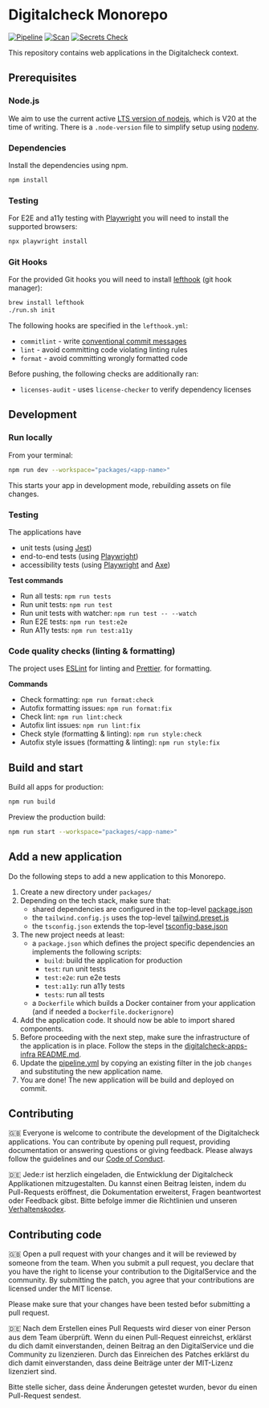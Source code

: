 # Digitalcheck Monorepo

[![Pipeline](https://github.com/digitalservicebund/remix-application-template/actions/workflows/pipeline.yml/badge.svg)](https://github.com/digitalservicebund/remix-application-template/actions/workflows/pipeline.yml)
[![Scan](https://github.com/digitalservicebund/remix-application-template/actions/workflows/scan.yml/badge.svg)](https://github.com/digitalservicebund/remix-application-template/actions/workflows/scan.yml)
[![Secrets Check](https://github.com/digitalservicebund/remix-application-template/actions/workflows/secrets-check.yml/badge.svg)](https://github.com/digitalservicebund/remix-application-template/actions/workflows/secrets-check.yml)

This repository contains web applications in the Digitalcheck context.

## Prerequisites

### Node.js

We aim to use the current active [LTS version of nodejs](https://nodejs.dev/en/about/releases/), which is V20 at the time of writing.
There is a `.node-version` file to simplify setup using [nodenv](https://github.com/nodenv/nodenv).

### Dependencies

Install the dependencies using npm.

```bash
npm install
```

### Testing

For E2E and a11y testing with [Playwright](https://playwright.dev/docs/intro) you will need to install the supported browsers:

```bash
npx playwright install
```

### Git Hooks

For the provided Git hooks you will need to install [lefthook](https://github.com/evilmartians/lefthook/blob/master/docs/full_guide.md)
(git hook manager):

```bash
brew install lefthook
./run.sh init
```

The following hooks are specified in the `lefthook.yml`:

- `commitlint` - write [conventional commit messages](https://chris.beams.io/posts/git-commit/)
- `lint` - avoid committing code violating linting rules
- `format` - avoid committing wrongly formatted code

Before pushing, the following checks are additionally ran:

- `licenses-audit` - uses `license-checker` to verify dependency licenses

## Development

### Run locally

From your terminal:

```sh
npm run dev --workspace="packages/<app-name>"
```

This starts your app in development mode, rebuilding assets on file changes.

### Testing

The applications have

- unit tests (using [Jest](https://jestjs.io/docs/getting-started))
- end-to-end tests (using [Playwright](https://playwright.dev/docs/intro))
- accessibility tests (using [Playwright](https://playwright.dev/docs/intro) and [Axe](https://www.deque.com/axe/))

**Test commands**

- Run all tests: `npm run tests`
- Run unit tests: `npm run test`
- Run unit tests with watcher: `npm run test -- --watch`
- Run E2E tests: `npm run test:e2e`
- Run A11y tests: `npm run test:a11y`

### Code quality checks (linting & formatting)

The project uses [ESLint](https://eslint.org/docs/latest/) for linting and [Prettier](https://prettier.io/docs/en/). for formatting.

**Commands**

- Check formatting: `npm run format:check`
- Autofix formatting issues: `npm run format:fix`
- Check lint: `npm run lint:check`
- Autofix lint issues: `npm run lint:fix`
- Check style (formatting & linting): `npm run style:check`
- Autofix style issues (formatting & linting): `npm run style:fix`

## Build and start

Build all apps for production:

```sh
npm run build
```

Preview the production build:

```sh
npm run start --workspace="packages/<app-name>"
```

## Add a new application

Do the following steps to add a new application to this Monorepo.

1. Create a new directory under `packages/`
2. Depending on the tech stack, make sure that:
   - shared dependencies are configured in the top-level [package.json](./package.json)
   - the `tailwind.config.js` uses the top-level [tailwind.preset.js](./tailwind.preset.js)
   - the `tsconfig.json` extends the top-level [tsconfig-base.json](./tsconfig-base.json)
3. The new project needs at least:
   - a `package.json` which defines the project specific dependencies an implements the following scripts:
     - `build`: build the application for production
     - `test`: run unit tests
     - `test:e2e`: run e2e tests
     - `test:a11y`: run a11y tests
     - `tests`: run all tests
   - a `Dockerfile` which builds a Docker container from your application (and if needed a `Dockerfile.dockerignore`)
4. Add the application code. It should now be able to import shared components.
5. Before proceeding with the next step, make sure the infrastructure of the application is in place.
   Follow the steps in the [digitalcheck-apps-infra README.md](https://github.com/digitalservicebund/digitalcheck-apps-infra).
6. Update the [pipeline.yml](./.github/workflows/pipeline.yml) by copying an existing filter in the job `changes` and substituting the new application name.
7. You are done! The new application will be build and deployed on commit.

## Contributing

🇬🇧
Everyone is welcome to contribute the development of the Digitalcheck applications. You can contribute by opening pull request,
providing documentation or answering questions or giving feedback. Please always follow the guidelines and our
[Code of Conduct](CODE_OF_CONDUCT.md).

🇩🇪
Jede:r ist herzlich eingeladen, die Entwicklung der Digitalcheck Applikationen mitzugestalten. Du kannst einen Beitrag leisten,
indem du Pull-Requests eröffnest, die Dokumentation erweiterst, Fragen beantwortest oder Feedback gibst.
Bitte befolge immer die Richtlinien und unseren [Verhaltenskodex](CODE_OF_CONDUCT_DE.md).

## Contributing code

🇬🇧
Open a pull request with your changes and it will be reviewed by someone from the team. When you submit a pull request,
you declare that you have the right to license your contribution to the DigitalService and the community.
By submitting the patch, you agree that your contributions are licensed under the MIT license.

Please make sure that your changes have been tested befor submitting a pull request.

🇩🇪
Nach dem Erstellen eines Pull Requests wird dieser von einer Person aus dem Team überprüft. Wenn du einen Pull-Request
einreichst, erklärst du dich damit einverstanden, deinen Beitrag an den DigitalService und die Community zu
lizenzieren. Durch das Einreichen des Patches erklärst du dich damit einverstanden, dass deine Beiträge unter der
MIT-Lizenz lizenziert sind.

Bitte stelle sicher, dass deine Änderungen getestet wurden, bevor du einen Pull-Request sendest.
